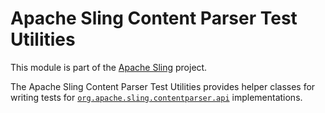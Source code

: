 Apache Sling Content Parser Test Utilities
====
This module is part of the [Apache Sling](https://sling.apache.org) project.

The Apache Sling Content Parser Test Utilities provides helper classes for writing tests for [`org.apache.sling.contentparser.api`](https://github.com/apache/sling-whiteboard/tree/master/contentparser/org-apache-sling-contentparser-api) implementations.
